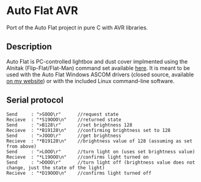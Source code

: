 # Auto Flat AVR

Port of the Auto Flat project in pure C with AVR libraries.

## Description

Auto Flat is PC-controlled lightbox and dust cover implmented using the Alnitak (Flip-Flat/Flat-Man) command set available [here](https://www.optecinc.com/astronomy/catalog/alnitak/resources/Alnitak_GenericCommandsR4.pdf). It is meant to be used with the Auto Flat Windows ASCOM drivers (closed source, available [on my website](https://marcocipriani01.github.io/projects/Auto_Flat)) or with the included Linux command-line software.

## Serial protocol

```
Send     : ">SOOO\r"      //request state
Recieve  : "*S19OOO\n"    //returned state
Send     : ">B128\r"      //set brightness 128
Recieve  : "*B19128\n"    //confirming brightness set to 128
Send     : ">JOOO\r"      //get brightness
Recieve  : "*B19128\n"    //brightness value of 128 (assuming as set from above)
Send     : ">LOOO\r"      //turn light on (uses set brightness value)
Recieve  : "*L19OOO\n"    //confirms light turned on
Send     : ">DOOO\r"      //turn light off (brightness value does not change, just the state of the light)
Recieve  : "*D19OOO\n"    //confirms light turned off
```
